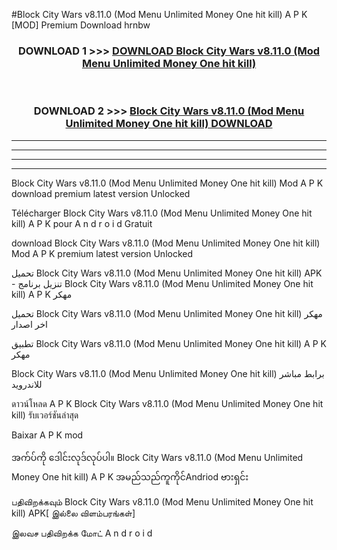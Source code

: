 #Block City Wars  v8.11.0 (Mod Menu Unlimited Money One hit kill) A P K [MOD] Premium Download hrnbw



<div align="center">

<h3>DOWNLOAD 1 >>> <a href="https://teeasianyam.web.app?sq=Block City Wars  v8.11.0 (Mod Menu Unlimited Money One hit kill)">DOWNLOAD Block City Wars  v8.11.0 (Mod Menu Unlimited Money One hit kill) </a></h3><br>

<h3>DOWNLOAD 2 >>> <a href="https://teeasianyam.web.app?sq=Block City Wars  v8.11.0 (Mod Menu Unlimited Money One hit kill) ">Block City Wars  v8.11.0 (Mod Menu Unlimited Money One hit kill)  DOWNLOAD </a></h3>

</div>


----------------------------------------------------------

----------------------------------------------------------

----------------------------------------------------------

----------------------------------------------------------


Block City Wars  v8.11.0 (Mod Menu Unlimited Money One hit kill)  Mod A P K download premium latest version Unlocked

Télécharger Block City Wars  v8.11.0 (Mod Menu Unlimited Money One hit kill)  A P K pour A n d r o i d Gratuit

download Block City Wars  v8.11.0 (Mod Menu Unlimited Money One hit kill)  Mod A P K premium latest version Unlocked

تحميل Block City Wars  v8.11.0 (Mod Menu Unlimited Money One hit kill)  APK - تنزيل برنامج Block City Wars  v8.11.0 (Mod Menu Unlimited Money One hit kill)  A P K مهكر

تحميل Block City Wars  v8.11.0 (Mod Menu Unlimited Money One hit kill)  مهكر اخر اصدار

تطبيق Block City Wars  v8.11.0 (Mod Menu Unlimited Money One hit kill)  A P K مهكر

Block City Wars  v8.11.0 (Mod Menu Unlimited Money One hit kill)  برابط مباشر للاندرويد

ดาวน์โหลด A P K Block City Wars  v8.11.0 (Mod Menu Unlimited Money One hit kill)  รับเวอร์ชันล่าสุด

Baixar A P K mod

အက်ပ်ကို ဒေါင်းလုဒ်လုပ်ပါ။ Block City Wars  v8.11.0 (Mod Menu Unlimited Money One hit kill)  A P K အမည်သည်ကူကိုင်Andriod ဗားရှင်း

பதிவிறக்கவும் Block City Wars  v8.11.0 (Mod Menu Unlimited Money One hit kill)  APK[ இல்லை விளம்பரங்கள்] 
 
இலவச பதிவிறக்க மோட் A n d r o i d



